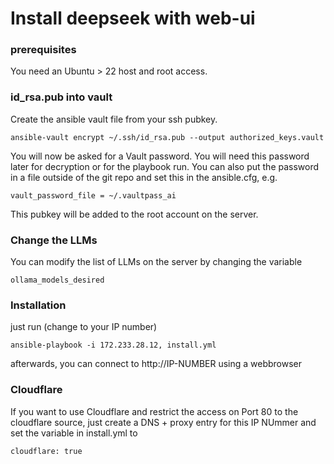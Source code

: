 # Install deepseek with web-ui

### prerequisites

You need an Ubuntu > 22 host and root access.


### id_rsa.pub into vault

Create the ansible vault file from your ssh pubkey. 

```
ansible-vault encrypt ~/.ssh/id_rsa.pub --output authorized_keys.vault

```

You will now be asked for a Vault password. You will need this password later for decryption or for the playbook run.
You can also put the password in a file outside of the git repo and set this in the ansible.cfg, e.g.

```
vault_password_file = ~/.vaultpass_ai
```

This pubkey will be added to the root account on the server.


### Change the LLMs

You can modify the list of LLMs on the server by changing the variable

```
ollama_models_desired
```




### Installation

just run (change to your IP number)

```
ansible-playbook -i 172.233.28.12, install.yml 
```

afterwards, you can connect to http://IP-NUMBER using a webbrowser


### Cloudflare

If you want to use Cloudflare and restrict the access on Port 80 to the cloudflare source, just create a DNS + proxy entry for this IP NUmmer and set the variable in install.yml to 

```
cloudflare: true 

```
